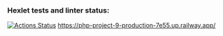 ### Hexlet tests and linter status:
[![Actions Status](https://github.com/prozet-x/php-project-9/workflows/hexlet-check/badge.svg)](https://github.com/prozet-x/php-project-9/actions)
https://php-project-9-production-7e55.up.railway.app/